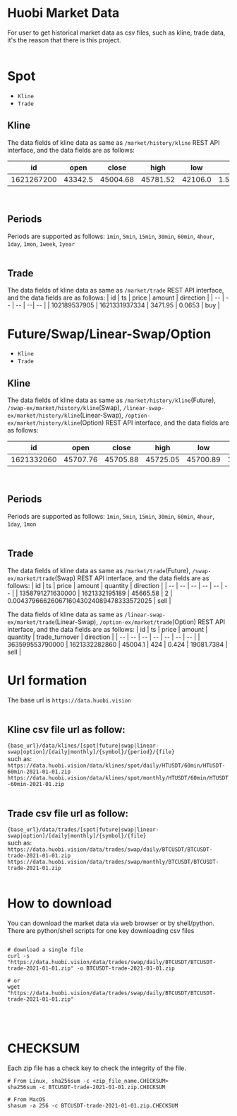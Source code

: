 # Huobi Market Data

For user to get historical market data as csv files, such as kline, trade data, it's the reason that there is this project.
</br></br>

# Spot
* `Kline`
* `Trade`

## Kline
The data fields of kline data as same as `/market/history/kline` REST API interface, and the data fields are as follows:

| id | open | close | high | low | vol | amount |
| -- | -- | -- | -- | -- | -- | -- |
| 1621267200 | 43342.5 | 45004.68 | 45781.52 | 42106.0 | 1.5694329022947967E9 | 35623.935414808795 |
</br>

## Periods
Periods are supported as follows: 
`1min`, `5min`, `15min`, `30min`, `60min`, `4hour`, `1day`, `1mon`, `1week`, `1year`
</br></br>

## Trade
The data fields of kline data as same as `/market/trade` REST API interface, and the data fields are as follows:
| id | ts | price | amount | direction |
| -- | -- | -- | --| -- |
| 102189537905 | 1621331937334 | 3471.95 | 0.0653 | buy |
</br>

# Future/Swap/Linear-Swap/Option
* `Kline`
* `Trade`

## Kline
The data fields of kline data as same as `/market/history/kline`(Future), `/swap-ex/market/history/kline`(Swap), `/linear-swap-ex/market/history/kline`(Linear-Swap), `/option-ex/market/history/kline`(Option) REST API interface, and the data fields are as follows:

| id | open | close | high | low | vol | amount |
| -- | -- | -- | -- | -- | -- | -- |
| 1621332060 | 45707.76 | 45705.88 | 45725.05 | 45700.89 | 13220 | 28.9204701984171414886879489503784944634 |
</br>

## Periods
Periods are supported as follows: 
`1min`, `5min`, `15min`, `30min`, `60min`, `4hour`, `1day`, `1mon`
</br></br>

## Trade
The data fields of kline data as same as `/market/trade`(Future), `/swap-ex/market/trade`(Swap) REST API interface, and the data fields are as follows:
| id | ts | price | amount | quantity | direction |
| -- | -- | -- | -- | -- | -- |
| 1358791271630000 | 1621332195189 | 45665.58 | 2 | 0.0043796662606716043024089478333572025 | sell |
</br>

The data fields of kline data as same as `/linear-swap-ex/market/trade`(Linear-Swap), `/option-ex/market/trade`(Option) REST API interface, and the data fields are as follows:
| id | ts | price | amount | quantity | trade_turnover | direction |
| -- | -- | -- | -- | -- | -- | -- |
| 363599553790000 | 1621332282860 | 45004.1 | 424 | 0.424 | 19081.7384 | sell |
</br>

# Url formation
The base url is `https://data.huobi.vision`
</br></br>

## Kline csv file url as follow:
`{base_url}/data/klines/[spot|future|swap|linear-swap|option]/[daily|monthly]/{symbol}/{period}/{file}`
</br>such as:</br>
`https://data.huobi.vision/data/klines/spot/daily/HTUSDT/60min/HTUSDT-60min-2021-01-01.zip`</br>
`https://data.huobi.vision/data/klines/spot/monthly/HTUSDT/60min/HTUSDT-60min-2021-01.zip`
</br></br>

## Trade csv file url as follow:
`{base_url}/data/trades/[spot|future|swap|linear-swap|option]/[daily|monthly]/{symbol}/{file}`
</br>such as:</br>
`https://data.huobi.vision/data/trades/swap/daily/BTCUSDT/BTCUSDT-trade-2021-01-01.zip`</br>
`https://data.huobi.vision/data/trades/swap/monthly/BTCUSDT/BTCUSDT-trade-2021-01.zip`
</br></br>

# How to download
You can download the market data via web browser or by shell/python.</br>
There are python/shell scripts for one key downloading csv files

```shell

# download a single file
curl -s "https://data.huobi.vision/data/trades/swap/daily/BTCUSDT/BTCUSDT-trade-2021-01-01.zip" -o BTCUSDT-trade-2021-01-01.zip

# or
wget "https://data.huobi.vision/data/trades/swap/daily/BTCUSDT/BTCUSDT-trade-2021-01-01.zip"
```
</br></br>

# CHECKSUM
Each zip file has a check key to check the integrity of the file.

```shell
# From Linux, sha256sum -c <zip_file_name.CHECKSUM>
sha256sum -c BTCUSDT-trade-2021-01-01.zip.CHECKSUM

# From MacOS
shasum -a 256 -c BTCUSDT-trade-2021-01-01.zip.CHECKSUM
```
